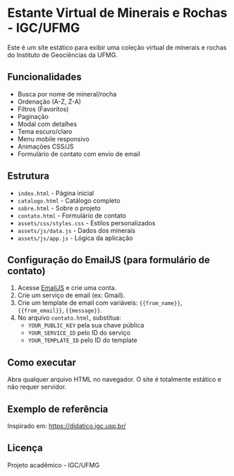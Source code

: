 # Estante Virtual de Minerais e Rochas - IGC/UFMG

Este é um site estático para exibir uma coleção virtual de minerais e rochas do Instituto de Geociências da UFMG.

## Funcionalidades

- Busca por nome de mineral/rocha
- Ordenação (A-Z, Z-A)
- Filtros (Favoritos)
- Paginação
- Modal com detalhes
- Tema escuro/claro
- Menu mobile responsivo
- Animações CSS/JS
- Formulário de contato com envio de email

## Estrutura

- `index.html` - Página inicial
- `catalogo.html` - Catálogo completo
- `sobre.html` - Sobre o projeto
- `contato.html` - Formulário de contato
- `assets/css/styles.css` - Estilos personalizados
- `assets/js/data.js` - Dados dos minerais
- `assets/js/app.js` - Lógica da aplicação

## Configuração do EmailJS (para formulário de contato)

1. Acesse [EmailJS](https://www.emailjs.com/) e crie uma conta.
2. Crie um serviço de email (ex: Gmail).
3. Crie um template de email com variáveis: `{{from_name}}`, `{{from_email}}`, `{{message}}`.
4. No arquivo `contato.html`, substitua:
   - `YOUR_PUBLIC_KEY` pela sua chave pública
   - `YOUR_SERVICE_ID` pelo ID do serviço
   - `YOUR_TEMPLATE_ID` pelo ID do template

## Como executar

Abra qualquer arquivo HTML no navegador. O site é totalmente estático e não requer servidor.

## Exemplo de referência

Inspirado em: https://didatico.igc.usp.br/

## Licença

Projeto acadêmico - IGC/UFMG
